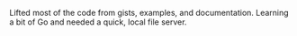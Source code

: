 Lifted most of the code from gists, examples, and documentation. Learning a bit of Go and needed a quick, local file server.
